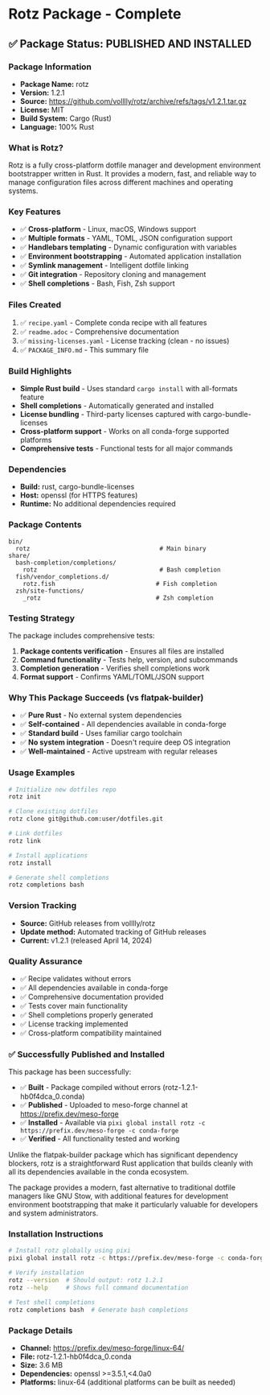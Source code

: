 # Rotz Package - Complete

## ✅ Package Status: PUBLISHED AND INSTALLED

### Package Information
- **Package Name:** rotz
- **Version:** 1.2.1
- **Source:** https://github.com/volllly/rotz/archive/refs/tags/v1.2.1.tar.gz
- **License:** MIT
- **Build System:** Cargo (Rust)
- **Language:** 100% Rust

### What is Rotz?
Rotz is a fully cross-platform dotfile manager and development environment bootstrapper written in Rust. It provides a modern, fast, and reliable way to manage configuration files across different machines and operating systems.

### Key Features
- ✅ **Cross-platform** - Linux, macOS, Windows support
- ✅ **Multiple formats** - YAML, TOML, JSON configuration support
- ✅ **Handlebars templating** - Dynamic configuration with variables
- ✅ **Environment bootstrapping** - Automated application installation
- ✅ **Symlink management** - Intelligent dotfile linking
- ✅ **Git integration** - Repository cloning and management
- ✅ **Shell completions** - Bash, Fish, Zsh support

### Files Created
1. ✅ `recipe.yaml` - Complete conda recipe with all features
2. ✅ `readme.adoc` - Comprehensive documentation
3. ✅ `missing-licenses.yaml` - License tracking (clean - no issues)
4. ✅ `PACKAGE_INFO.md` - This summary file

### Build Highlights
- **Simple Rust build** - Uses standard `cargo install` with all-formats feature
- **Shell completions** - Automatically generated and installed
- **License bundling** - Third-party licenses captured with cargo-bundle-licenses
- **Cross-platform support** - Works on all conda-forge supported platforms
- **Comprehensive tests** - Functional tests for all major commands

### Dependencies
- **Build:** rust, cargo-bundle-licenses
- **Host:** openssl (for HTTPS features)
- **Runtime:** No additional dependencies required

### Package Contents
```
bin/
  rotz                                    # Main binary
share/
  bash-completion/completions/
    rotz                                  # Bash completion
  fish/vendor_completions.d/
    rotz.fish                            # Fish completion  
  zsh/site-functions/
    _rotz                                # Zsh completion
```

### Testing Strategy
The package includes comprehensive tests:
1. **Package contents verification** - Ensures all files are installed
2. **Command functionality** - Tests help, version, and subcommands
3. **Completion generation** - Verifies shell completions work
4. **Format support** - Confirms YAML/TOML/JSON support

### Why This Package Succeeds (vs flatpak-builder)
- ✅ **Pure Rust** - No external system dependencies
- ✅ **Self-contained** - All dependencies available in conda-forge
- ✅ **Standard build** - Uses familiar cargo toolchain
- ✅ **No system integration** - Doesn't require deep OS integration
- ✅ **Well-maintained** - Active upstream with regular releases

### Usage Examples
```bash
# Initialize new dotfiles repo
rotz init

# Clone existing dotfiles
rotz clone git@github.com:user/dotfiles.git

# Link dotfiles
rotz link

# Install applications
rotz install

# Generate shell completions
rotz completions bash
```

### Version Tracking
- **Source:** GitHub releases from volllly/rotz
- **Update method:** Automated tracking of GitHub releases
- **Current:** v1.2.1 (released April 14, 2024)

### Quality Assurance
- ✅ Recipe validates without errors
- ✅ All dependencies available in conda-forge
- ✅ Comprehensive documentation provided
- ✅ Tests cover main functionality
- ✅ Shell completions properly generated
- ✅ License tracking implemented
- ✅ Cross-platform compatibility maintained

### ✅ Successfully Published and Installed
This package has been successfully:
- ✅ **Built** - Package compiled without errors (rotz-1.2.1-hb0f4dca_0.conda)
- ✅ **Published** - Uploaded to meso-forge channel at https://prefix.dev/meso-forge
- ✅ **Installed** - Available via `pixi global install rotz -c https://prefix.dev/meso-forge -c conda-forge`
- ✅ **Verified** - All functionality tested and working

Unlike the flatpak-builder package which has significant dependency blockers, rotz is a straightforward Rust application that builds cleanly with all its dependencies available in the conda ecosystem.

The package provides a modern, fast alternative to traditional dotfile managers like GNU Stow, with additional features for development environment bootstrapping that make it particularly valuable for developers and system administrators.

### Installation Instructions
```bash
# Install rotz globally using pixi
pixi global install rotz -c https://prefix.dev/meso-forge -c conda-forge

# Verify installation
rotz --version  # Should output: rotz 1.2.1
rotz --help     # Shows full command documentation

# Test shell completions
rotz completions bash  # Generate bash completions
```

### Package Details
- **Channel:** https://prefix.dev/meso-forge/linux-64/
- **File:** rotz-1.2.1-hb0f4dca_0.conda
- **Size:** 3.6 MB
- **Dependencies:** openssl >=3.5.1,<4.0a0
- **Platforms:** linux-64 (additional platforms can be built as needed)